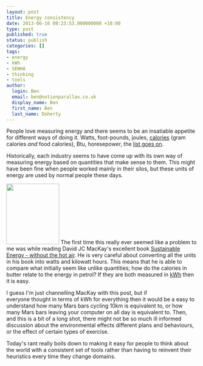 ```yaml
---
layout: post
title: Energy consistency
date: 2013-06-16 08:23:53.000000000 +10:00
type: post
published: true
status: publish
categories: []
tags:
- energy
- kWh
- SEWHA
- thinking
- tools
author:
  login: Ben
  email: ben@notionparallax.co.uk
  display_name: Ben
  first_name: Ben
  last_name: Doherty
---
```

<p>People love measuring energy and there seems to be an insatiable appetite for different ways of doing it. Watts, foot-pounds, joules, <a href="http://en.wikipedia.org/wiki/Calorie">calories</a> (gram calories <em>and</em> food calories), Btu, horesepower, the <a href="http://en.wikipedia.org/wiki/Units_of_energy#Other_units_of_energy">list goes on</a>.</p>
<p>Historically, each industry seems to have come up with its own way of measuring energy based on quantities that make sense to them. This might have been fine when people worked mainly in their silos, but these units of energy are used by normal people these days.</p>
<p><img class="alignleft" alt="" src="{{ site.baseurl }}/assets/NewCover09d-2.png" width="139" height="159" /> The first time this really ever seemed like a problem to me was while reading David JC MacKay's excellent book <a href="http://www.withouthotair.com/">Sustainable Energy - without the hot air</a>. He is very careful about converting all the units in his book into watts and kilowatt hours. This means that he is able to compare what initially seem like unlike quantities; how do the calories in butter relate to the energy in petrol? If they are both measured in <a href="http://en.wikipedia.org/wiki/Kilowatt_hour">kWh</a> then it is easy.</p>
<p>I guess I'm just channelling MacKay with this post, but if everyone thought in terms of kWh for everything then it would be a easy to understand how many Mars bars cycling 10km is equivalent to, or how many Mars bars leaving your computer on all day is equivalent to. Then, and this is a bit of a long shot, there might not be so much ill informed discussion about the environmental effects different plans and behaviours, or the effect of certain types of exercise.</p>
<p>Today's rant really boils down to making it easy for people to think about the world with a consistent set of tools rather than having to reinvent their heuristics every time they change domains.</p>
